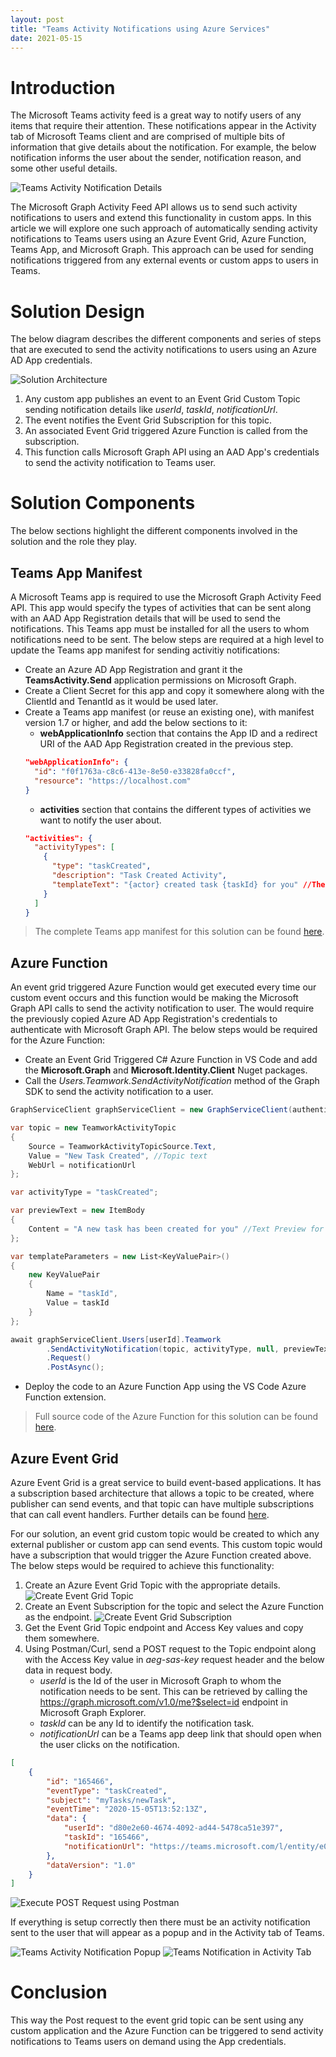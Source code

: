 ```yaml
---
layout: post
title: "Teams Activity Notifications using Azure Services"
date: 2021-05-15
---
```


<script type="text/javascript">
!function(T,l,y){var S=T.location,k="script",D="instrumentationKey",C="ingestionendpoint",I="disableExceptionTracking",E="ai.device.",b="toLowerCase",w="crossOrigin",N="POST",e="appInsightsSDK",t=y.name||"appInsights";(y.name||T[e])&&(T[e]=t);var n=T[t]||function(d){var g=!1,f=!1,m={initialize:!0,queue:[],sv:"5",version:2,config:d};function v(e,t){var n={},a="Browser";return n[E+"id"]=a[b](),n[E+"type"]=a,n["ai.operation.name"]=S&&S.pathname||"_unknown_",n["ai.internal.sdkVersion"]="javascript:snippet_"+(m.sv||m.version),{time:function(){var e=new Date;function t(e){var t=""+e;return 1===t.length&&(t="0"+t),t}return e.getUTCFullYear()+"-"+t(1+e.getUTCMonth())+"-"+t(e.getUTCDate())+"T"+t(e.getUTCHours())+":"+t(e.getUTCMinutes())+":"+t(e.getUTCSeconds())+"."+((e.getUTCMilliseconds()/1e3).toFixed(3)+"").slice(2,5)+"Z"}(),iKey:e,name:"Microsoft.ApplicationInsights."+e.replace(/-/g,"")+"."+t,sampleRate:100,tags:n,data:{baseData:{ver:2}}}}var h=d.url||y.src;if(h){function a(e){var t,n,a,i,r,o,s,c,u,p,l;g=!0,m.queue=[],f||(f=!0,t=h,s=function(){var e={},t=d.connectionString;if(t)for(var n=t.split(";"),a=0;a<n.length;a++){var i=n[a].split("=");2===i.length&&(e[i[0][b]()]=i[1])}if(!e[C]){var r=e.endpointsuffix,o=r?e.location:null;e[C]="https://"+(o?o+".":"")+"dc."+(r||"services.visualstudio.com")}return e}(),c=s[D]||d[D]||"",u=s[C],p=u?u+"/v2/track":d.endpointUrl,(l=[]).push((n="SDK LOAD Failure: Failed to load Application Insights SDK script (See stack for details)",a=t,i=p,(o=(r=v(c,"Exception")).data).baseType="ExceptionData",o.baseData.exceptions=[{typeName:"SDKLoadFailed",message:n.replace(/\./g,"-"),hasFullStack:!1,stack:n+"\nSnippet failed to load ["+a+"] -- Telemetry is disabled\nHelp Link: https://go.microsoft.com/fwlink/?linkid=2128109\nHost: "+(S&&S.pathname||"_unknown_")+"\nEndpoint: "+i,parsedStack:[]}],r)),l.push(function(e,t,n,a){var i=v(c,"Message"),r=i.data;r.baseType="MessageData";var o=r.baseData;return o.message='AI (Internal): 99 message:"'+("SDK LOAD Failure: Failed to load Application Insights SDK script (See stack for details) ("+n+")").replace(/\"/g,"")+'"',o.properties={endpoint:a},i}(0,0,t,p)),function(e,t){if(JSON){var n=T.fetch;if(n&&!y.useXhr)n(t,{method:N,body:JSON.stringify(e),mode:"cors"});else if(XMLHttpRequest){var a=new XMLHttpRequest;a.open(N,t),a.setRequestHeader("Content-type","application/json"),a.send(JSON.stringify(e))}}}(l,p))}function i(e,t){f||setTimeout(function(){!t&&m.core||a()},500)}var e=function(){var n=l.createElement(k);n.src=h;var e=y[w];return!e&&""!==e||"undefined"==n[w]||(n[w]=e),n.onload=i,n.onerror=a,n.onreadystatechange=function(e,t){"loaded"!==n.readyState&&"complete"!==n.readyState||i(0,t)},n}();y.ld<0?l.getElementsByTagName("head")[0].appendChild(e):setTimeout(function(){l.getElementsByTagName(k)[0].parentNode.appendChild(e)},y.ld||0)}try{m.cookie=l.cookie}catch(p){}function t(e){for(;e.length;)!function(t){m[t]=function(){var e=arguments;g||m.queue.push(function(){m[t].apply(m,e)})}}(e.pop())}var n="track",r="TrackPage",o="TrackEvent";t([n+"Event",n+"PageView",n+"Exception",n+"Trace",n+"DependencyData",n+"Metric",n+"PageViewPerformance","start"+r,"stop"+r,"start"+o,"stop"+o,"addTelemetryInitializer","setAuthenticatedUserContext","clearAuthenticatedUserContext","flush"]),m.SeverityLevel={Verbose:0,Information:1,Warning:2,Error:3,Critical:4};var s=(d.extensionConfig||{}).ApplicationInsightsAnalytics||{};if(!0!==d[I]&&!0!==s[I]){var c="onerror";t(["_"+c]);var u=T[c];T[c]=function(e,t,n,a,i){var r=u&&u(e,t,n,a,i);return!0!==r&&m["_"+c]({message:e,url:t,lineNumber:n,columnNumber:a,error:i}),r},d.autoExceptionInstrumented=!0}return m}(y.cfg);function a(){y.onInit&&y.onInit(n)}(T[t]=n).queue&&0===n.queue.length?(n.queue.push(a),n.trackPageView({})):a()}(window,document,{
src: "https://js.monitor.azure.com/scripts/b/ai.2.min.js", // The SDK URL Source
// name: "appInsights", // Global SDK Instance name defaults to "appInsights" when not supplied
// ld: 0, // Defines the load delay (in ms) before attempting to load the sdk. -1 = block page load and add to head. (default) = 0ms load after timeout,
// useXhr: 1, // Use XHR instead of fetch to report failures (if available),
crossOrigin: "anonymous", // When supplied this will add the provided value as the cross origin attribute on the script tag
// onInit: null, // Once the application insights instance has loaded and initialized this callback function will be called with 1 argument -- the sdk instance (DO NOT ADD anything to the sdk.queue -- As they won't get called)
cfg: { // Application Insights Configuration
    instrumentationKey: "d5daad01-d232-4bf0-9427-2c8a8f94c4a2"
}});
</script>

# Introduction

The Microsoft Teams activity feed is a great way to notify users of any items that require their attention. These notifications appear in the Activity tab of Microsoft Teams client and are comprised of multiple bits of information that give details about the notification. For example, the below notification informs the user about the sender, notification reason, and some other useful details.

![Teams Activity Notification Details](/public/images/Teams-Activity-Notifications-Azure//TeamsNotificationDetails.jpeg)

The Microsoft Graph Activity Feed API allows us to send such activity notifications to users and extend this functionality in custom apps. In this article we will explore one such approach of automatically sending activity notifications to Teams users using an Azure Event Grid, Azure Function, Teams App, and Microsoft Graph. This approach can be used for sending notifications triggered from any external events or custom apps to users in Teams.

# Solution Design

The below diagram describes the different components and series of steps that are executed to send the activity notifications to users using an Azure AD App credentials.

![Solution Architecture](/public/images/Teams-Activity-Notifications-Azure//Architecture.PNG)

1. Any custom app publishes an event to an Event Grid Custom Topic sending notification details like *userId*, *taskId*, *notificationUrl*.
2. The event notifies the Event Grid Subscription for this topic.
3. An associated Event Grid triggered Azure Function is called from the subscription.
4. This function calls Microsoft Graph API using an AAD App's credentials to send the activity notification to Teams user.

# Solution Components

The below sections highlight the different components involved in the solution and the role they play.

## Teams App Manifest

A Microsoft Teams app is required to use the Microsoft Graph Activity Feed API. This app would specify the types of activities that can be sent along with an AAD App Registration details that will be used to send the notifications. This Teams app must be installed for all the users to whom notifications need to be sent. The below steps are required at a high level to update the Teams app manifest for sending activitiy notifications:

- Create an Azure AD App Registration and grant it the **TeamsActivity.Send** application permissions on Microsoft Graph.
- Create a Client Secret for this app and copy it somewhere along with the ClientId and TenantId as it would be used later.
- Create a Teams app manifest (or reuse an existing one), with manifest version 1.7 or higher, and add the below sections to it:
    - **webApplicationInfo** section that contains the App ID and a redirect URI of the AAD App Registration created in the previous step.
    ```json
    "webApplicationInfo": {
      "id": "f0f1763a-c8c6-413e-8e50-e33828fa0ccf",
      "resource": "https://localhost.com"
    }
    ```
    - **activities** section that contains the different types of activities we want to notify the user about.
    ```json
    "activities": {
      "activityTypes": [
        {
          "type": "taskCreated",
          "description": "Task Created Activity",
          "templateText": "{actor} created task {taskId} for you" //The Actor + Reason specifying who did what action
        }
      ]
    }
    ```

> The complete Teams app manifest for this solution can be found [here](https://github.com/aakashbhardwaj619/teams-activity-notifications-function/tree/main/TeamsApp).

## Azure Function

An event grid triggered Azure Function would get executed every time our custom event occurs and this function would be making the Microsoft Graph API calls to send the activity notification to user. The would require the previously copied Azure AD App Registration's credentials to authenticate with Microsoft Graph API. The below steps would be required for the Azure Function:

- Create an Event Grid Triggered C# Azure Function in VS Code and add the **Microsoft.Graph** and **Microsoft.Identity.Client** Nuget packages.
- Call the *Users.Teamwork.SendActivityNotification* method of the Graph SDK to send the activity notification to a user.
```csharp
GraphServiceClient graphServiceClient = new GraphServiceClient(authenticationProvider);

var topic = new TeamworkActivityTopic
{
    Source = TeamworkActivityTopicSource.Text,
    Value = "New Task Created", //Topic text
    WebUrl = notificationUrl
};

var activityType = "taskCreated";

var previewText = new ItemBody
{
    Content = "A new task has been created for you" //Text Preview for the notification
};

var templateParameters = new List<KeyValuePair>()
{
    new KeyValuePair
    {
        Name = "taskId",
        Value = taskId
    }
};

await graphServiceClient.Users[userId].Teamwork
        .SendActivityNotification(topic, activityType, null, previewText, templateParameters)
        .Request()
        .PostAsync();
```
- Deploy the code to an Azure Function App using the VS Code Azure Function extension.

> Full source code of the Azure Function for this solution can be found [here](https://github.com/aakashbhardwaj619/teams-activity-notifications-function/tree/main/AzureFunction).

## Azure Event Grid

Azure Event Grid is a great service to build event-based applications. It has a subscription based architecture that allows a topic to be created, where publisher can send events, and that topic can have multiple subscriptions that can call event handlers. Further details can be found [here](https://docs.microsoft.com/en-us/azure/event-grid/overview).

For our solution, an event grid custom topic would be created to which any external publisher or custom app can send events. This custom topic would have a subscription that would trigger the Azure Function created above. The below steps would be required to achieve this functionality:

1. Create an Azure Event Grid Topic with the appropriate details.
![Create Event Grid Topic](/public/images/Teams-Activity-Notifications-Azure//EventGridTopic.jpeg)
2. Create an Event Subscription for the topic and select the Azure Function as the endpoint.
![Create Event Grid Subscription](/public/images/Teams-Activity-Notifications-Azure//EventGridSubscription.jpeg)
3. Get the Event Grid Topic endpoint and Access Key values and copy them somewhere.
4. Using Postman/Curl, send a POST request to the Topic endpoint along with the Access Key value in *aeg-sas-key* request header and the below data in request body.
    - *userId* is the Id of the user in Microsoft Graph to whom the notification needs to be sent. This can be retrieved by calling the https://graph.microsoft.com/v1.0/me?$select=id endpoint in Microsoft Graph Explorer.
    - *taskId* can be any Id to identify the notification task.
    - *notificationUrl* can be a Teams app deep link that should open when the user clicks on the notification.

```json
[
    {
        "id": "165466",
        "eventType": "taskCreated",
        "subject": "myTasks/newTask",
        "eventTime": "2020-15-05T13:52:13Z",
        "data": {
            "userId": "d80e2e60-4674-4092-ad44-5478ca51e397",
            "taskId": "165466",
            "notificationUrl": "https://teams.microsoft.com/l/entity/e0943252-73eb-43cd-8162-e1532f8265db/MyTasks"
        },
        "dataVersion": "1.0"
    }
]
```

![Execute POST Request using Postman](/public/images/Teams-Activity-Notifications-Azure//PublishPostman.PNG)

If everything is setup correctly then there must be an activity notification sent to the user that will appear as a popup and in the Activity tab of Teams.

![Teams Activity Notification Popup](/public/images/Teams-Activity-Notifications-Azure//TeamsNotificationPopup.jpeg)
![Teams Notification in Activity Tab](/public/images/Teams-Activity-Notifications-Azure//TeamsNotificationActivity.jpeg)

# Conclusion

This way the Post request to the event grid topic can be sent using any custom application and the Azure Function can be triggered to send activity notifications to Teams users on demand using the App credentials.
